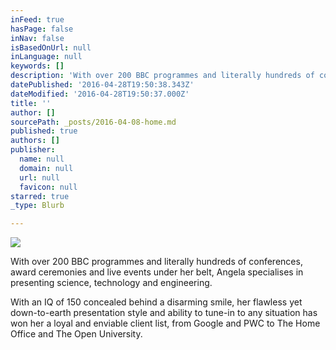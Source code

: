 ```yaml
---
inFeed: true
hasPage: false
inNav: false
isBasedOnUrl: null
inLanguage: null
keywords: []
description: 'With over 200 BBC programmes and literally hundreds of conferences, award ceremonies and live events under her belt, Angela specialises in presenting science, technology and engineering.'
datePublished: '2016-04-28T19:50:38.343Z'
dateModified: '2016-04-28T19:50:37.000Z'
title: ''
author: []
sourcePath: _posts/2016-04-08-home.md
published: true
authors: []
publisher:
  name: null
  domain: null
  url: null
  favicon: null
starred: true
_type: Blurb

---
```

![](https://s3-us-west-2.amazonaws.com/the-grid-img/p/dbaa590091186470e46d8d622fcb0a88c540934c.jpg)

With over 200 BBC programmes and literally hundreds of conferences, award ceremonies and live events under her belt, Angela specialises in presenting science, technology and engineering.

With an IQ of 150 concealed behind a disarming smile, her flawless yet down-to-earth presentation style and ability to tune-in to any situation has won her a loyal and enviable client list, from Google and PWC to The Home Office and The Open University.